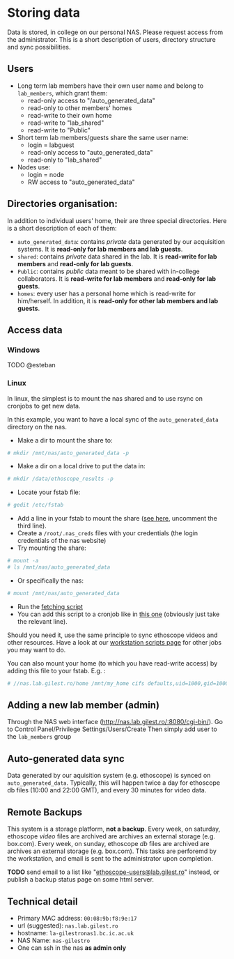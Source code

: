 Storing data
===============

Data is stored, in college on our personal NAS.
Please request access from the administrator.
This is a short description of users, directory structure and sync possibilities.


Users
------------------------------------------
* Long term lab members have their own user name and belong to `lab_members`, which grant them:
    * read-only access to "/auto_generated_data"
    * read-only to other members' homes
    * read-write to their own home
    * read-write to "lab_shared"
    * read-write to "Public"
* Short term lab members/guests share the same user name:
    * login = labguest
    * read-only access to "auto_generated_data"
    * read-only to "lab_shared"
* Nodes use:
    * login = node
    * RW access to "auto_generated_data"

Directories organisation:
------------------------------------------

In addition to individual users' home, their are three special directories. Here is a short description of each of them:
* `auto_generated_data`:  contains *private* data generated by our acquisition systems. It is **read-only for lab members and lab guests**.
* `shared`:  contains *private* data shared in the lab. It is **read-write for lab members** and  **read-only for lab guests**.
* `Public`:  contains *public* data meant to be shared with in-college collaborators. It is **read-write for lab members** and  **read-only for lab guests**.
* `homes`: every user has a personal home which is read-write for him/herself. In addition, it is **read-only for other lab members and lab guests**.

Access data
----------------------------------
### Windows

TODO @esteban

### Linux

In linux, the simplest is to mount the nas shared and to use rsync on cronjobs to get new data.

In this example, you want to have a local sync of the `auto_generated_data` directory on the nas.

* Make a dir to mount the share to:
```sh
# mkdir /mnt/nas/auto_generated_data -p
```
* Make a dir on a local drive to put the data in:
```sh
# mkdir /data/ethoscope_results -p
```
* Locate your fstab file:
```sh
# gedit /etc/fstab
```

* Add a line in your fstab to mount the share ([see here](https://github.com/gilestrolab/labscripts/blob/master/workstation/fstab), uncomment the third line).
* Create a `/root/.nas_creds` files with your credentials (the login credentials of the nas website)
* Try mounting the share:
```sh
# mount -a
# ls /mnt/nas/auto_generated_data
```
* Or specifically the nas:
```sh
# mount /mnt/nas/auto_generated_data
```
* Run the [fetching script](https://github.com/gilestrolab/labscripts/blob/master/workstation/fetch_ethoscope_results.sh)
* You can add this script to a cronjob like in [this one](https://github.com/gilestrolab/labscripts/blob/master/workstation/crontab) (obviously just take the relevant line).

Should you need it, use the same principle to sync ethoscope videos and other resources.
Have a look at our [workstation scripts page](https://github.com/gilestrolab/labscripts/tree/master/workstation) for other jobs you may want to do.

You can also mount your home (to which you have read-write access) by adding this file to your fstab. E.g. :

```sh
# //nas.lab.gilest.ro/home /mnt/my_home cifs defaults,uid=1000,gid=1000,credentials=/etc/.nas_creds 0 0
```

Adding a new lab member (admin)
------------------------------------------------

Through the NAS web interface (http://nas.lab.gilest.ro/:8080/cgi-bin/).
Go to Control Panel/Privilege Settings/Users/Create
Then simply add user to the `lab_members` group

Auto-generated data sync
------------------------
Data generated by our aquisition system (e.g. ethoscope) is synced on `auto_generated_data`.
Typically, this will happen twice a day for ethoscope db files (10:00 and 22:00 GMT), and every 30 minutes for video data.


Remote Backups
------------------------
This system is a storage platform, **not a backup**.
Every week, on saturday, ethoscope *video* files are archived are archives an external storage (e.g. box.com).
Every week, on sunday, ethoscope *db*  files are archived are archives an external storage (e.g. box.com).
This tasks are perforemd by the workstation, and email is sent to the administrator upon completion.

**TODO** send email to a list like "ethoscope-users@lab.gilest.ro" instead, or publish a backup status page on some html server.

Technical detail
----------------------------

* Primary MAC  address: `00:08:9b:f8:9e:17`
* url (suggested):  `nas.lab.gilest.ro`
* hostname: `la-gilestronas1.bc.ic.ac.uk`
* NAS Name: `nas-gilestro`
* One can ssh in the nas **as admin only** 


